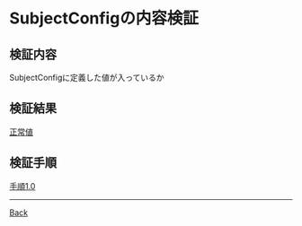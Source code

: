# SubjectConfigの内容検証
## 検証内容
SubjectConfigに定義した値が入っているか
## 検証結果
[正常値](./SuccessValue/README.md)  
## 検証手順
[手順1.0](./Process1.0/README.md)  

---
[Back](../README.md)  